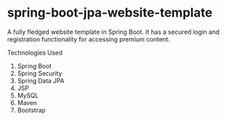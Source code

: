 # spring-boot-jpa-website-template
A fully fledged website template in Spring Boot. It has a secured login and registration functionality for accessing premium content.

Technologies Used
1. Spring Boot
2. Spring Security
3. Spring Data JPA
4. JSP
5. MySQL
6. Maven
7. Bootstrap
